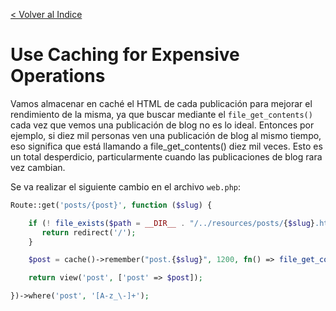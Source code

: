 [< Volver al Indice](/Docs/readme.md/)


# Use Caching for Expensive Operations

Vamos almacenar en caché el HTML de cada publicación para mejorar el rendimiento de la misma, ya que buscar mediante el `file_get_contents()` cada vez que vemos una publicación de blog no es lo ideal. Entonces por ejemplo, si diez mil personas ven una publicación de blog al mismo tiempo, eso significa que está llamando a file_get_contents() diez mil veces. Esto es un total desperdicio, particularmente cuando las publicaciones de blog rara vez cambian.

Se va realizar el siguiente cambio en el archivo `web.php`: 

```php
Route::get('posts/{post}', function ($slug) {

    if (! file_exists($path = __DIR__ . "/../resources/posts/{$slug}.html")) {
       return redirect('/');
    }

    $post = cache()->remember("post.{$slug}", 1200, fn() => file_get_contents($path));

    return view('post', ['post' => $post]);

})->where('post', '[A-z_\-]+');
```